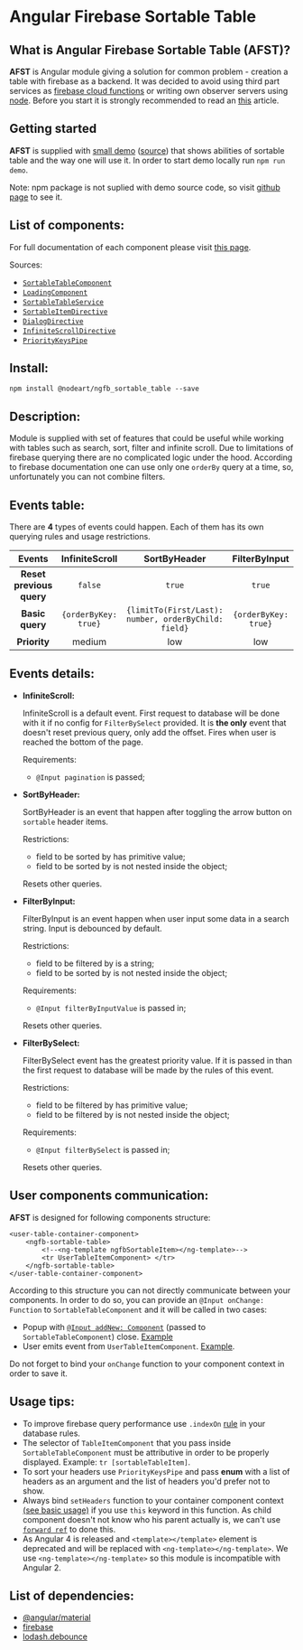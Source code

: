 # **Angular Firebase Sortable Table**

## **What is Angular Firebase Sortable Table (AFST)?**

**AFST** is Angular module giving a solution for common problem - creation a table with firebase as a backend. 
It was decided to avoid using third part services as 
[firebase cloud functions](https://firebase.google.com/docs/functions/) or writing own
observer servers using [node](https://nodejs.org/en/). Before you start it is strongly recommended to read an 
[this](https://firebase.google.com/docs/database/web/lists-of-data#sorting_and_filtering_data) article.

## Getting started
**AFST** is supplied with [small demo](https://ngfb-sortable-table-demo.firebaseapp.com/) ([source](./demo/src)) 
that shows abilities of sortable table and the way one will use it. In order to start demo locally run `npm run demo`.

Note: npm package is not suplied with demo source code, so visit 
[github page](https://github.com/NodeArt/Angular-Firebase-Sortable-Table) to see it.

## List of components:
For full documentation of each component please visit [this page]().

Sources:
- [`SortableTableComponent`](./src/components/sortable_table/)
- [`LoadingComponent`](./src/components/loading/)
- [`SortableTableService`](./src/services/sortable-table.service.ts)
- [`SortableItemDirective`](./src/directives/sortable-item.directive.ts)
- [`DialogDirective`](./src/directives/dialog.directive.ts)
- [`InfiniteScrollDirective`](./src/directives/infinite-scroll.directive.ts)
- [`PriorityKeysPipe`](./src/pipes/priority-keys.pipe.ts)

## Install:

`npm install @nodeart/ngfb_sortable_table --save`

## Description:
Module is supplied with set of features that could be useful while working with tables such as
search, sort, filter and infinite scroll.
Due to limitations of firebase querying there are no complicated logic under the hood.
According to firebase documentation one can use only one `orderBy` query at a time, so, unfortunately you can not
combine filters.
 
## Events table:

There are **4** types of events could happen. Each of them has its own querying rules and
usage restrictions.

|Events |InfiniteScroll | SortByHeader | FilterByInput |  FilterBySelect |
|:-----:|:-------------:|:------------:|:-------------:|:---------------:|
|**Reset previous query**|`false`| `true` |`true`   |`true`|
|**Basic query**| `{orderByKey: true}`| `{limitTo(First/Last): number, orderByChild: field}` | `{orderByKey: true}` |`orderByChild: field`|
|**Priority**| medium | low | low | high |

## Events details: 
- **InfiniteScroll:**

   InfiniteScroll is a default event. First request to database will be done with it if no config for `FilterBySelect`
   provided. It is **the only** event that doesn't reset previous query, only add the offset.
   Fires when user is reached the bottom of the page.
   
   Requirements:
    - `@Input pagination` is passed;
   
- **SortByHeader:**

   SortByHeader is an event that happen after toggling the arrow button on `sortable` header items.
   
   Restrictions:
    - field to be sorted by has primitive value;
    - field to be sorted by is not nested inside the object;
  
   Resets other queries.
   
- **FilterByInput:**

   FilterByInput is an event happen when user input some data in a search string. Input is debounced by default.
   
   Restrictions:
    - field to be filtered by is a string;
    - field to be sorted by is not nested inside the object;
    
   Requirements:
    - `@Input filterByInputValue` is passed in;
   
   Resets other queries.
- **FilterBySelect:**

   FilterBySelect event has the greatest priority value. If it is passed in than the first request to database will be 
   made by the rules of this event. 
   
   Restrictions:
    - field to be filtered by has primitive value;
    - field to be filtered by is not nested inside the object;
    
   Requirements:
    - `@Input filterBySelect` is passed in;
   
   Resets other queries.
   
## User components communication:

**AFST** is designed for following components structure:

```angular2html
<user-table-container-component>
    <ngfb-sortable-table>
        <!--<ng-template ngfbSortableItem></ng-template>-->
        <tr UserTableItemComponent> </tr>
    </ngfb-sortable-table>
</user-table-container-component>
```
According to this structure you can not directly communicate between your components.
In order to do so, you can provide an `@Input onChange: Function` to `SortableTableComponent` and it will be
called in two cases:
- Popup with [`@Input addNew: Component`](./demo/src/app/table-container//table-container.component.html#L27) 
(passed to `SortableTableComponent`) close. [Example](./demo/src/app/new-person/new-person.component.ts#L37)
- User emits event from `UserTableItemComponent`. [Example](./demo/src/app/employer-item/employer-item.component.ts#L22).

Do not forget to bind your `onChange` function to your component context in order to save it. 
   
## Usage tips:
 
- To improve firebase query performance use `.indexOn` [rule](https://firebase.google.com/docs/database/security/indexing-data)
in your database rules.
- The selector of `TableItemComponent` that you pass inside `SortableTableComponent` must be attributive in
order to be properly displayed. Example: `tr [sortableTableItem]`.
- To sort your headers use `PriorityKeysPipe` and pass **enum** with a list of headers as an argument and the list 
of headers you'd prefer not to show.
- Always bind `setHeaders` function to your container component context [(see basic usage)]((./docs/basic_usage.md)) if you
use `this` keyword in this function.
As child component doesn't not know who his parent actually is, we can't use [`forward ref`](http://stackoverflow.com/a/35154016)
to done this.
- As Angular 4 is released and `<template></template>` element is deprecated and will be replaced with `<ng-template></ng-template>`.
We use `<ng-template></ng-template>` so this module is incompatible with Angular 2.
 
   
## List of dependencies:
- [@angular/material](https://material.angular.io)
- [firebase](https://firebase.google.com)
- [lodash.debounce](https://www.npmjs.com/package/lodash.debounce)